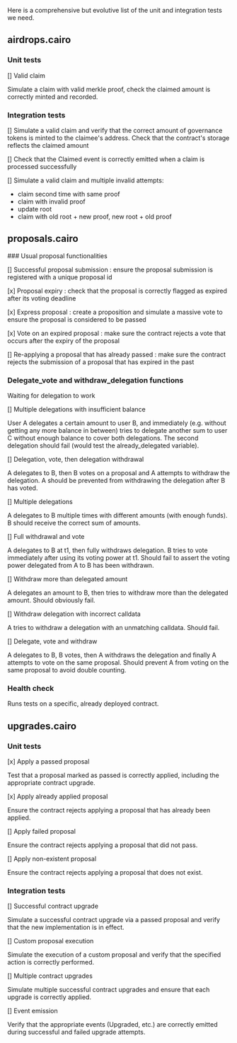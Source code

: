 Here is a comprehensive but evolutive list of the unit and integration tests we need.


## airdrops.cairo

### Unit tests

[] Valid claim 

Simulate a claim with valid merkle proof, check the claimed amount is correctly
minted and recorded.

### Integration tests

[] Simulate a valid claim and verify that the correct amount of governance
tokens is minted to the claimee's address. Check that the
contract's storage reflects the claimed amount

[] Check that the Claimed event is correctly emitted when a claim is processed
successfully

[] Simulate a valid claim and multiple invalid attempts:
 - claim second time with same proof
 - claim with invalid proof
 - update root
 - claim with old root + new proof, new root + old proof


## proposals.cairo

### Usual proposal functionalities

[] Successful proposal submission : ensure the proposal submission is registered with a unique proposal id

[x] Proposal expiry : check that the proposal is correctly flagged as expired after its voting deadline

[x] Express proposal : create a proposition and simulate a massive vote to ensure the proposal is considered to be passed

[x] Vote on an expired proposal : make sure the contract rejects a vote that occurs after the expiry of the proposal

[] Re-applying a proposal that has already passed : make sure the contract rejects the submission of a proposal that has expired in the past


### Delegate_vote and withdraw_delegation functions 

Waiting for delegation to work

[] Multiple delegations with insufficient balance 

User A delegates a certain amount to user B, and immediately (e.g. without getting
any more balance in between) tries to delegate another sum to user C without
enough balance to cover both delegations.
The second delegation should fail (would test the already_delegated variable).

[] Delegation, vote, then delegation withdrawal

A delegates to B, then B votes on a proposal and A attempts to withdraw the 
delegation.
A should be prevented from withdrawing the delegation after B has voted.

[] Multiple delegations

A delegates to B multiple times with different amounts (with enough funds). 
B should receive the correct sum of amounts.

[] Full withdrawal and vote

A delegates to B at t1, then fully withdraws delegation. B tries to vote immediately after
using its voting power at t1.
Should fail to assert the voting power delegated from A to B has been withdrawn.

[] Withdraw more than delegated amount

A delegates an amount to B, then tries to withdraw more than the delegated amount.
Should obviously fail.

[] Withdraw delegation with incorrect calldata

A tries to withdraw a delegation with an unmatching calldata. Should fail.

[] Delegate, vote and withdraw

A delegates to B, B votes, then A withdraws the delegation and finally A attempts to vote 
on the same proposal.
Should prevent A from voting on the same proposal to avoid double counting.

### Health check

Runs tests on a specific, already deployed contract.


## upgrades.cairo

### Unit tests

[x] Apply a passed proposal

Test that a proposal marked as passed is correctly applied, including the appropriate contract upgrade.

[x] Apply already applied proposal

Ensure the contract rejects applying a proposal that has already been applied.

[] Apply failed proposal

Ensure the contract rejects applying a proposal that did not pass.

[] Apply non-existent proposal

Ensure the contract rejects applying a proposal that does not exist.

### Integration tests

[] Successful contract upgrade

Simulate a successful contract upgrade via a passed proposal and verify that the new implementation is in effect.

[] Custom proposal execution

Simulate the execution of a custom proposal and verify that the specified action is correctly performed.

[] Multiple contract upgrades

Simulate multiple successful contract upgrades and ensure that each upgrade is correctly applied.

[] Event emission

Verify that the appropriate events (Upgraded, etc.) are correctly emitted during successful and failed upgrade attempts.

